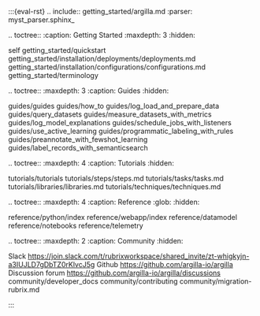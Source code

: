 :::{eval-rst}
.. include:: getting_started/argilla.md
   :parser: myst_parser.sphinx_

.. toctree::
   :caption: Getting Started
   :maxdepth: 3
   :hidden:

   self
   getting_started/quickstart
   getting_started/installation/deployments/deployments.md
   getting_started/installation/configurations/configurations.md
   getting_started/terminology

.. toctree::
   :maxdepth: 3
   :caption: Guides
   :hidden:

   guides/guides
   guides/how_to
   guides/log_load_and_prepare_data
   guides/query_datasets
   guides/measure_datasets_with_metrics
   guides/log_model_explanations
   guides/schedule_jobs_with_listeners
   guides/use_active_learning
   guides/programmatic_labeling_with_rules
   guides/preannotate_with_fewshot_learning
   guides/label_records_with_semanticsearch



.. toctree::
   :maxdepth: 4
   :caption: Tutorials
   :hidden:

   tutorials/tutorials
   tutorials/steps/steps.md
   tutorials/tasks/tasks.md
   tutorials/libraries/libraries.md
   tutorials/techniques/techniques.md

.. toctree::
   :maxdepth: 4
   :caption: Reference
   :glob:
   :hidden:

   reference/python/index
   reference/webapp/index
   reference/datamodel
   reference/notebooks
   reference/telemetry

.. toctree::
   :maxdepth: 2
   :caption: Community
   :hidden:

   Slack <https://join.slack.com/t/rubrixworkspace/shared_invite/zt-whigkyjn-a3IUJLD7gDbTZ0rKlvcJ5g>
   Github <https://github.com/argilla-io/argilla>
   Discussion forum <https://github.com/argilla-io/argilla/discussions>
   community/developer_docs
   community/contributing
   community/migration-rubrix.md

:::
